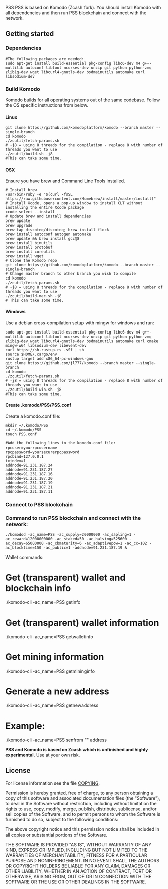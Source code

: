 PSS
PSS is based on Komodo (Zcash fork). You should install Komodo with all dependencies and then run PSS blockchain and connect with the network.

## Getting started

### Dependencies

```shell
#The following packages are needed:
sudo apt-get install build-essential pkg-config libc6-dev m4 g++-multilib autoconf libtool ncurses-dev unzip git python python-zmq zlib1g-dev wget libcurl4-gnutls-dev bsdmainutils automake curl libsodium-dev
```

### Build Komodo

Komodo builds for all operating systems out of the same codebase. Follow the OS specific instructions from below.

#### Linux
```shell
git clone https://github.com/komodoplatform/komodo --branch master --single-branch
cd komodo
./zcutil/fetch-params.sh
# -j8 = using 8 threads for the compilation - replace 8 with number of threads you want to use
./zcutil/build.sh -j8
#This can take some time.
```

#### OSX
Ensure you have [brew](https://brew.sh) and Command Line Tools installed.
```shell
# Install brew
/usr/bin/ruby -e "$(curl -fsSL https://raw.githubusercontent.com/Homebrew/install/master/install)"
# Install Xcode, opens a pop-up window to install CLT without installing the entire Xcode package
xcode-select --install 
# Update brew and install dependencies
brew update
brew upgrade
brew tap discoteq/discoteq; brew install flock
brew install autoconf autogen automake
brew update && brew install gcc@8
brew install binutils
brew install protobuf
brew install coreutils
brew install wget
# Clone the Komodo repo
git clone https://github.com/komodoplatform/komodo --branch master --single-branch
# Change master branch to other branch you wish to compile
cd komodo
./zcutil/fetch-params.sh
# -j8 = using 8 threads for the compilation - replace 8 with number of threads you want to use
./zcutil/build-mac.sh -j8
# This can take some time.
```

#### Windows
Use a debian cross-compilation setup with mingw for windows and run:
```shell
sudo apt-get install build-essential pkg-config libc6-dev m4 g++-multilib autoconf libtool ncurses-dev unzip git python python-zmq zlib1g-dev wget libcurl4-gnutls-dev bsdmainutils automake curl cmake mingw-w64 libsodium-dev libevent-dev
curl https://sh.rustup.rs -sSf | sh
source $HOME/.cargo/env
rustup target add x86_64-pc-windows-gnu
git clone https://github.com/jl777/komodo --branch master --single-branch
cd komodo
./zcutil/fetch-params.sh
# -j8 = using 8 threads for the compilation - replace 8 with number of threads you want to use
./zcutil/build-win.sh -j8
#This can take some time.
```

#### Create .komodo/PSS/PSS.conf

Create a komodo.conf file:

```shell
mkdir ~/.komodo/PSS
cd ~/.komodo/PSS
touch PSS.conf

#Add the following lines to the komodo.conf file:
rpcuser=yourrpcusername
rpcpassword=yoursecurerpcpassword
rpcbind=127.0.0.1
txindex=1
addnode=91.231.187.24
addnode=91.231.187.27
addnode=91.231.187.16
addnode=91.231.187.20
addnode=91.231.187.19
addnode=91.231.187.21
addnode=91.231.187.11
```

### Connect to PSS blockchain
### Command to run PSS blockchain and connect with the network:

```shell
./komodod -ac_name=PSS -ac_supply=20000000 -ac_sapling=1 -ac_reward=12000000000 -ac_staked=50 -ac_halving=525600 -ac_decay=65000000 -ac_cbmaturity=6 -ac_adaptivepow=1 -ac_cc=102 -ac_blocktime=150 -ac_public=1 -addnode=91.231.187.19 &
```

Wallet commands:
# Get (transparent) wallet and blockchain info
./komodo-cli -ac_name=PSS getinfo


# Get (transparent) wallet information
./komodo-cli -ac_name=PSS getwalletinfo
# Get mining information
./komodo-cli -ac_name=PSS getmininginfo
# Generate a new address
./komodo-cli -ac_name=PSS getnewaddress

# Example:
./komodo-cli -ac_name=PSS senfrom "" address

**PSS and Komodo is based on Zcash which is unfinished and highly experimental.** Use at your own risk.

License
-------
For license information see the file [COPYING](COPYING).

Permission is hereby granted, free of charge, to any person obtaining a copy of this software and associated documentation files (the "Software"), to deal in the Software without restriction, including without limitation the rights to use, copy, modify, merge, publish, distribute, sublicense, and/or sell copies of the Software, and to permit persons to whom the Software is furnished to do so, subject to the following conditions:

The above copyright notice and this permission notice shall be included in all copies or substantial portions of the Software.

THE SOFTWARE IS PROVIDED "AS IS", WITHOUT WARRANTY OF ANY KIND, EXPRESS OR IMPLIED, INCLUDING BUT NOT LIMITED TO THE WARRANTIES OF MERCHANTABILITY, FITNESS FOR A PARTICULAR PURPOSE AND NONINFRINGEMENT. IN NO EVENT SHALL THE AUTHORS OR COPYRIGHT HOLDERS BE LIABLE FOR ANY CLAIM, DAMAGES OR OTHER LIABILITY, WHETHER IN AN ACTION OF CONTRACT, TORT OR OTHERWISE, ARISING FROM, OUT OF OR IN CONNECTION WITH THE SOFTWARE OR THE USE OR OTHER DEALINGS IN THE SOFTWARE.
